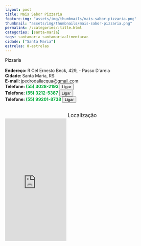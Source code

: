 ```yaml
---
layout: post
title: Mais Sabor Pizzaria
feature-img: "assets/img/thumbnails/mais-sabor-pizzaria.png"
thumbnail: "assets/img/thumbnails/mais-sabor-pizzaria.png"
permalink: /:categories/:title.html
categories: [santa-maria]
tags: santamaria santamariaalimentacao
cidade: ["Santa Maria"]
estrelas: 0-estrelas
---
```

Pizzaria<!-- more --><br />
 <br/>
<b>Endereço: </b>R Cel Ernesto Beck, 429, - Passo D`areia<br />
<b>Cidade: </b>Santa Maria, RS<br />
<b>E-mail: </b>jpedrodallacqua@gmail.com<br />
<b>Telefone: <span style="color: #00ab3a;">(55) 3028-2193</span> <a href="tel:5530282193"><button class="ligar">Ligar</button></a></b><br />
<b>Telefone: <span style="color: #00ab3a;">(55) 3212-5387</span> <a href="tel:5532125387"><button class="ligar">Ligar</button></a></b><br />
<b>Telefone: <span style="color: #00ab3a;">(55) 99201-8738</span> <a href="tel:55992018738"><button class="ligar">Ligar</button></a></b><br />
<br />
<div style="font-size: larger; text-align: center;">
Localização</div>
<iframe src="https://www.google.com/maps/embed?pb=!1m18!1m12!1m3!1d3466.2109096220697!2d-53.8359256853047!3d-29.684664321594934!2m3!1f0!2f0!3f0!3m2!1i1024!2i768!4f13.1!3m3!1m2!1s0x0%3A0x0!2zMjnCsDQxJzA0LjgiUyA1M8KwNTAnMDEuNSJX!5e0!3m2!1spt-BR!2sbr!4v1521471135614" width="200" height="400" frameborder="0" style="border:0" allowfullscreen></iframe>
